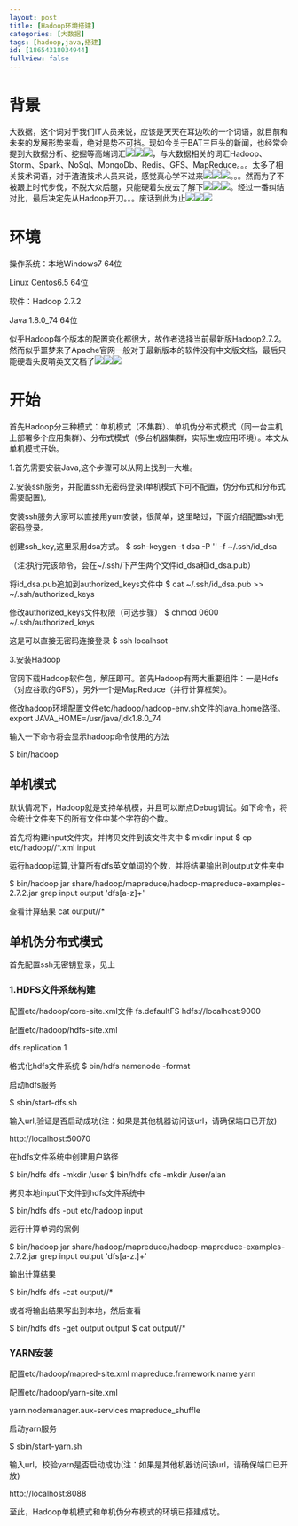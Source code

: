 ```yaml
---
layout: post
title: [Hadoop环境搭建]
categories: [大数据]
tags: [hadoop,java,搭建]
id: [18654318034944]
fullview: false
---
```

# 背景

大数据，这个词对于我们IT人员来说，应该是天天在耳边吹的一个词语，就目前和未来的发展形势来看，绝对是势不可挡。现如今关于BAT三巨头的新闻，也经常会提到大数据分析、挖掘等高端词汇![](http://img.baidu.com/hi/face/i_f07.gif)![](http://img.baidu.com/hi/face/i_f07.gif)![](http://img.baidu.com/hi/face/i_f07.gif)，与大数据相关的词汇Hadoop、Storm、Spark、NoSql、MongoDb、Redis、GFS、MapReduce。。。太多了相关技术词语，对于渣渣技术人员来说，感觉真心学不过来![](http://img.baidu.com/hi/face/i_f08.gif)![](http://img.baidu.com/hi/face/i_f08.gif)![](http://img.baidu.com/hi/face/i_f08.gif)。。。然而为了不被跟上时代步伐，不脱大众后腿，只能硬着头皮去了解下![](http://img.baidu.com/hi/face/i_f32.gif)![](http://img.baidu.com/hi/face/i_f32.gif)![](http://img.baidu.com/hi/face/i_f32.gif)。经过一番纠结对比，最后决定先从Hadoop开刀。。。废话到此为止![](http://img.baidu.com/hi/face/i_f30.gif)![](http://img.baidu.com/hi/face/i_f30.gif)![](http://img.baidu.com/hi/face/i_f30.gif)

# 环境

操作系统：本地Windows7 64位

Linux Centos6.5 64位

软件：Hadoop 2.7.2

Java 1.8.0_74 64位

似乎Hadoop每个版本的配置变化都很大，故作者选择当前最新版Hadoop2.7.2。然而似乎噩梦来了Apache官网一般对于最新版本的软件没有中文版文档，最后只能硬着头皮啃英文文档了![](http://img.baidu.com/hi/face/i_f09.gif)![](http://img.baidu.com/hi/face/i_f09.gif)![](http://img.baidu.com/hi/face/i_f09.gif)

# 开始

首先Hadoop分三种模式：单机模式（不集群）、单机伪分布式模式（同一台主机上部署多个应用集群）、分布式模式（多台机器集群，实际生成应用环境）。本文从单机模式开始。

1.首先需要安装Java,这个步骤可以从网上找到一大堆。

2.安装ssh服务，并配置ssh无密码登录(单机模式下可不配置，伪分布式和分布式需要配置)。

安装ssh服务大家可以直接用yum安装，很简单，这里略过，下面介绍配置ssh无密码登录。

创建ssh_key,这里采用dsa方式。
$ ssh-keygen -t dsa -P '' -f ~/.ssh/id_dsa

（注:执行完该命令，会在~/.ssh/下产生两个文件id_dsa和id_dsa.pub）

将id_dsa.pub追加到authorized_keys文件中
$ cat ~/.ssh/id_dsa.pub >> ~/.ssh/authorized_keys

修改authorized_keys文件权限（可选步骤）
$ chmod 0600 ~/.ssh/authorized_keys

这是可以直接无密码连接登录
$ ssh localhsot

3.安装Hadoop

官网下载Hadoop软件包，解压即可。首先Hadoop有两大重要组件：一是Hdfs（对应谷歌的GFS），另外一个是MapReduce（并行计算框架）。

修改hadoop环境配置文件etc/hadoop/hadoop-env.sh文件的java_home路径。
export JAVA_HOME=/usr/java/jdk1.8.0_74

输入一下命令将会显示hadoop命令使用的方法

$ bin/hadoop

## 单机模式

默认情况下，Hadoop就是支持单机模，并且可以断点Debug调试。如下命令，将会统计文件夹下的所有文件中某个字符的个数。

首先将构建input文件夹，并拷贝文件到该文件夹中
$ mkdir input $ cp etc/hadoop//*.xml input

运行hadoop运算,计算所有dfs英文单词的个数，并将结果输出到output文件夹中

$ bin/hadoop jar share/hadoop/mapreduce/hadoop-mapreduce-examples-2.7.2.jar grep input output 'dfs[a-z]+'

查看计算结果
cat output//*

## 单机伪分布式模式

首先配置ssh无密钥登录，见上

### 1.HDFS文件系统构建

配置etc/hadoop/core-site.xml文件
<configuration> <property> <name>fs.defaultFS</name> <value>hdfs://localhost:9000</value> </property> </configuration>

配置etc/hadoop/hdfs-site.xml

<configuration> <property> <name>dfs.replication</name> <value>1</value> </property> </configuration>

格式化hdfs文件系统
$ bin/hdfs namenode -format

启动hdfs服务

$ sbin/start-dfs.sh

输入url,验证是否启动成功(注：如果是其他机器访问该url，请确保端口已开放)

http://localhost:50070

在hdfs文件系统中创建用户路径

$ bin/hdfs dfs -mkdir /user $ bin/hdfs dfs -mkdir /user/alan

拷贝本地input下文件到hdfs文件系统中

$ bin/hdfs dfs -put etc/hadoop input

运行计算单词的案例

$ bin/hadoop jar share/hadoop/mapreduce/hadoop-mapreduce-examples-2.7.2.jar grep input output 'dfs[a-z.]+'

输出计算结果

$ bin/hdfs dfs -cat output//*

或者将输出结果写出到本地，然后查看

$ bin/hdfs dfs -get output output $ cat output//*

### YARN安装

配置etc/hadoop/mapred-site.xml
<configuration> <property> <name>mapreduce.framework.name</name> <value>yarn</value> </property> </configuration>

配置etc/hadoop/yarn-site.xml

<configuration> <property> <name>yarn.nodemanager.aux-services</name> <value>mapreduce_shuffle</value> </property> </configuration>

启动yarn服务

$ sbin/start-yarn.sh

输入url，校验yarn是否启动成功(注：如果是其他机器访问该url，请确保端口已开放)

http://localhost:8088

至此，Hadoop单机模式和单机伪分布模式的环境已搭建成功。
